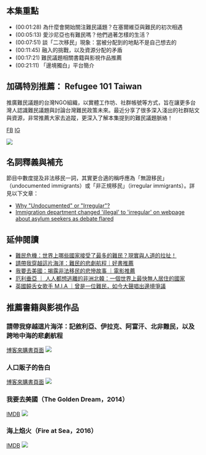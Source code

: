 ---
---


## 本集重點

* (00:01:28) 為什麼會開始關注難民議題？在塞爾維亞與難民的初次相遇
* (00:05:13) 愛沙尼亞也有難民嗎？他們過著怎樣的生活？
* (00:07:51) 談「二次移民」現象：當被分配到的地點不是自己想去的
* (00:11:45) 融入的挑戰，以及資源分配的矛盾
* (00:17:21) 難民議題相關書籍與影視作品推薦
* (00:21:11) 「邊境獨白」平台簡介

## 加碼特別推薦： Refugee 101 Taiwan

推廣難民議題的台灣NGO組織，以實體工作坊、社群帳號等方式，旨在讓更多台灣人認識難民議題與討論台灣難民政策未來。最近分享了很多深入淺出的社群貼文與資源，非常推薦大家去追蹤，更深入了解本集提到的難民議題脈絡！

[FB](https://www.facebook.com/Refugee-101-Taiwan-104676894801001/) [IG](https://www.instagram.com/refugee_101_taiwan/)

![](https://imgur.com/kBryikh.jpg)

## 名詞釋義與補充
節目中數度提及非法移民一詞，其實更合適的稱呼應為「無證移民」（undocumented immigrants）或「非正規移民」（irregular immigrants）。詳見以下文章：

* [Why "Undocumented" or "Irregular"?](https://www.unhcr.org/cy/wp-content/uploads/sites/41/2018/09/TerminologyLeaflet_EN_PICUM.pdf)
* [Immigration department changed 'illegal' to 'irregular' on webpage about asylum seekers as debate flared](https://www.cbc.ca/news/politics/asylum-seekers-immigration-illegal-irregular-federal-government-1.4847571)

## 延伸閱讀

* [難民危機：世界上哪些國家接受了最多的難民？現實與人道的拉扯！](https://theborderstory.com/which-countries-have-the-most-refugees/)
* [請帶我穿越這片海洋：難民的悲劇航程｜好書推薦](https://theborderstory.com/the-tragic-voyage-of-refugees/)
* [我要去美國：揭露非法移民的悲慘故事 ｜電影推薦](https://theborderstory.com/the-golden-dream/)
* [厄利垂亞 ｜ 人人都想逃離的非洲北韓：一個世界上最快無人居住的國家](https://theborderstory.com/eritrea/)
* [英國饒舌女歌手 M.I.A ｜曾是一位難民，如今大聲唱出邊境爭議](https://theborderstory.com/mia/)

## 推薦書籍與影視作品

### 請帶我穿越這片海洋：記敘利亞、伊拉克、阿富汗、北非難民，以及跨地中海的悲劇航程

[博客來購書頁面](https://www.books.com.tw/products/0010744771)
![](https://im2.book.com.tw/image/getImage?i=https://www.books.com.tw/img/001/074/47/0010744771_bc_01.jpg&v=58d3a49c&w=655&h=609)

### 人口販子的告白

[博客來購書頁面](https://www.books.com.tw/products/E050010702)
![](https://im1.book.com.tw/image/getImage?i=https://www.books.com.tw/img/E05/001/07/E050010702.jpg&v=5941e04b&w=300&h=300)

### 我要去美國（The Golden Dream，2014）

[IMDB](https://www.imdb.com/title/tt2042583/)
![](https://m.media-amazon.com/images/M/MV5BZmM2OWQzNDgtOGNkMS00NzZjLThiNzAtNTY1MDM4MzE0NDgxXkEyXkFqcGdeQXVyNDE5MTU2MDE@._V1_.jpg)

### 海上焰火（Fire at Sea，2016）

[IMDB](https://www.imdb.com/title/tt3652526/)
![](https://m.media-amazon.com/images/M/MV5BMTQ5MDYwNDU5OV5BMl5BanBnXkFtZTgwMDg0NTgyMDI@._V1_.jpg)
